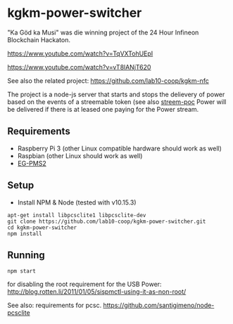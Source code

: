# kgkm-power-switcher

"Ka Göd ka Musi" was die winning project of the 24 Hour Infineon Blockchain Hackaton.

https://www.youtube.com/watch?v=TqVXTohUEpI

https://www.youtube.com/watch?v=vT8lANjT620

See also the related project: https://github.com/lab10-coop/kgkm-nfc

The project is a node-js server that starts and stops the delievery of power based on the events of a streemable token (see also [streem-poc](https://github.com/lab10-coop/streem-poc)
Power will be delivered if there is at leased one paying for the Power stream.


## Requirements

- Raspberry Pi 3 (other Linux compatible hardware should work as well)
- Raspbian (other Linux should work as well)
- [EG-PMS2](https://energenie.com/item.aspx?id=7415)

## Setup
- Install NPM & Node (tested with v10.15.3)

```
apt-get install libpcsclite1 libpcsclite-dev
git clone https://github.com/lab10-coop/kgkm-power-switcher.git
cd kgkm-power-switcher
npm install
```

## Running
```
npm start
```


for disabling the root requirement for the USB Power:
http://blog.rotten.li/2011/01/05/sispmctl-using-it-as-non-root/


See also: requirements for pcsc. https://github.com/santigimeno/node-pcsclite
